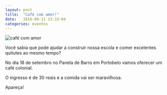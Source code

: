 ```yaml
---
layout: post
title:  "Café com amor!"
date:   2016-09-11 13:33:04
categories: eventos
---
```

![café com amor](https://img.peixeurbano.com.br/?img=https://s3.amazonaws.com/pu-mgr/default/a0RG000000dOVSyMAO/5510321be4b0e2ddb70712e3.jpg&w=620&h=400)

Você sabia que pode ajudar a construir nossa escola e comer excelentes quitutes ao mesmo tempo?

No dia 18 de setembro no Panela de Barro em Portobelo vamos oferecer um café colonial.

O ingresso é de 30 reais e a comida vai ser maravilhosa.

Apareça!


